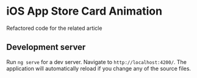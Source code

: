 # iOS App Store Card Animation

Refactored code for the related article

## Development server

Run `ng serve` for a dev server. Navigate to `http://localhost:4200/`. The application will automatically reload if you change any of the source files.

